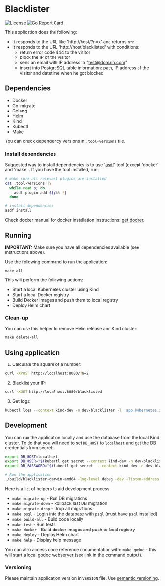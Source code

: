 # Blacklister
[![License](https://img.shields.io/badge/license-Apache--2.0-blue.svg)](http://www.apache.org/licenses/LICENSE-2.0)
[![Go Report Card](https://goreportcard.com/badge/github.com/gp42/pf-demo)](https://goreportcard.com/report/github.com/gp42/pf-demo)

This application does the following:
* It responds to the URL like 'http://host/?n=x' and returns `n*n`.
* It responds to the URL 'http://host/blacklisted' with conditions:
  * return error code 444 to the visitor
  * block the IP of the visitor
  * send an email with IP address to "test@domain.com"
  * insert into PostgreSQL table information: path, IP address of the visitor and datetime when he
    got blocked

## Dependencies
* Docker
* Go-migrate
* Golang
* Helm
* Kind
* Kubectl
* Make

You can check dependency versions in `.tool-versions` file.

### Install dependencies
Suggested way to install dependencies is to use '[asdf](https://github.com/asdf-vm/asdf)' tool
(except 'docker' and 'make').
If you have the tool installed, run:
```bash
# make sure all relevant plugins are installed
cat .tool-versions |\
  while read p; do
    asdf plugin add ${p%% *}
  done

# install dependencies
asdf install
```

Check docker manual for docker installation instructions:
[get docker](https://docs.docker.com/get-docker/).

## Running
**IMPORTANT:** Make sure you have all dependencies available (see instructions above).

Use the following command to run the application:
```
make all
```

This will perform the following actions:
- Start a local Kubernetes cluster using Kind
- Start a local Docker registry
- Build Docker images and push them to local registry
- Deploy Helm chart

### Clean-up
You can use this helper to remove Helm release and Kind cluster:
```
make delete-all
```

## Using application
1. Calculate the square of a number:
```bash
curl -XPOST http://localhost:8080/?n=2
```
2. Blacklist your IP:
```bash
curl -XGET http://localhost:8080/blacklisted
```
3. Get logs:
```bash
kubectl logs --context kind-dev -n dev-blacklister -l 'app.kubernetes.io/name=blacklister' -f
```

## Development
You can run the application locally and use the database from the local Kind cluster. To do that you
will need to set `DB_HOST` to `localhost` and get the DB credentials from secret:
```bash
export DB_HOST=localhost
export DB_USER="$(kubectl get secret --context kind-dev -n dev-blacklister "blacklister-blacklister-writer-user.ops-dev-blacklister-db.credentials.postgresql.acid.zalan.do" -o go-template='{{.data.username|base64decode}}')"
export DB_PASSWORD="$(kubectl get secret  --context kind-dev -n dev-blacklister "blacklister-blacklister-writer-user.ops-dev-blacklister-db.credentials.postgresql.acid.zalan.do" -o go-template='{{.data.password|base64decode}}')"

# Run the application
./build/blacklister-darwin-amd64 -log-level debug -dev -listen-address "0.0.0.0:8081"
```

Here is a list of helpers to aid development process:
* `make migrate-up` - Run DB migrations
* `make migrate-down` - Rollback last DB migration
* `make migrate-drop` - Drop all migrations
* `make psql` - Login into the database with `psql` (must have `psql` installed)
* `make build-all` - Build code locally
* `make test` - Run tests
* `make docker` - Build docker images and push to local registry
* `make deploy` - Deploy Helm chart
* `make help` - Display help message

You can also access code reference documentation with: `make godoc` - this will start a local godoc
webserver (see link in the command output).

### Versioning
Please maintain application version in `VERSION` file. Use [semantic
versioning](https://semver.org/).
